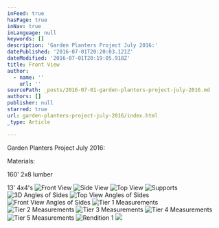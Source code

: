 ```yaml
---
inFeed: true
hasPage: true
inNav: true
inLanguage: null
keywords: []
description: 'Garden Planters Project July 2016:'
datePublished: '2016-07-01T20:20:03.121Z'
dateModified: '2016-07-01T20:19:05.918Z'
title: Front View
author:
  - name: ''
    url: ''
sourcePath: _posts/2016-07-01-garden-planters-project-july-2016.md
authors: []
publisher: null
starred: true
url: garden-planters-project-july-2016/index.html
_type: Article

---
```

Garden Planters Project July 2016:

Materials:

160' 2x8 lumber

13' 4x4's
![Front View](https://imgflo.herokuapp.com/graph/vahj1ThiexotieMo/17c947a21966f77a638fe275ad548fbd/croprotate.png?cropheight=768&cropwidth=440&degrees=0&input=https%3A%2F%2Fthe-grid-user-content.s3-us-west-2.amazonaws.com%2F342d89c9-07e8-4184-a539-43544566d1db.png&x=43&y=0)
![Side View](https://the-grid-user-content.s3-us-west-2.amazonaws.com/5b37eb68-34a6-4adc-98e4-1b7024955daf.png)
![Top View](https://the-grid-user-content.s3-us-west-2.amazonaws.com/d079104c-0026-4dad-af0c-b3dfc3838755.png)
![Supports](https://the-grid-user-content.s3-us-west-2.amazonaws.com/c1feae87-13f8-4fcd-826c-d0fb7dba9b01.png)
![3D Angles of Sides](https://the-grid-user-content.s3-us-west-2.amazonaws.com/eea6b918-70be-4867-b74f-1769810ca069.png)
![Top View Angles of Sides](https://the-grid-user-content.s3-us-west-2.amazonaws.com/6c581f9d-c882-45db-be41-47d20cf7c651.png)
![Front View Angles of Sides](https://the-grid-user-content.s3-us-west-2.amazonaws.com/0b056123-4fc6-4b03-a479-0db5c4bb3b3c.png)
![Tier 1 Measurements](https://the-grid-user-content.s3-us-west-2.amazonaws.com/00f195f2-e09a-4fbc-9282-ac8c4e9f6361.png)
![Tier 2 Measurements](https://the-grid-user-content.s3-us-west-2.amazonaws.com/7f391fe7-cf5a-41cb-b389-1d13763588fb.png)
![Tier 3 Measurements](https://the-grid-user-content.s3-us-west-2.amazonaws.com/fc929e50-cc5d-4cc9-92ee-0e475366789f.png)
![Tier 4 Measurements](https://the-grid-user-content.s3-us-west-2.amazonaws.com/05c5ceec-fc36-4717-9bef-bc6269311895.png)
![Tier 5 Measurements](https://the-grid-user-content.s3-us-west-2.amazonaws.com/10c38c69-fff6-4b59-a042-8bf771d13955.png)
![Rendition 1](https://the-grid-user-content.s3-us-west-2.amazonaws.com/35aaf884-f3fa-4d9a-bf6b-dbad9b914026.png)
![](https://the-grid-user-content.s3-us-west-2.amazonaws.com/646f3fd9-8eab-4f84-bf6c-b3f05feff052.png)